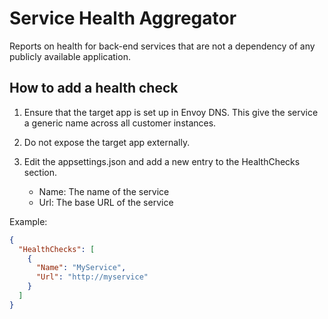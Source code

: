 # Service Health Aggregator

Reports on health for back-end services that are not a dependency of any publicly available application.

## How to add a health check

1. Ensure that the target app is set up in Envoy DNS. This give the service a generic name across all customer instances.
2. Do not expose the target app externally.
3. Edit the appsettings.json and add a new entry to the HealthChecks section.

    - Name: The name of the service
    - Url: The base URL of the service

Example:
```json
{
  "HealthChecks": [
	{
	  "Name": "MyService",
	  "Url": "http://myservice"
	}
  ]
}
```
